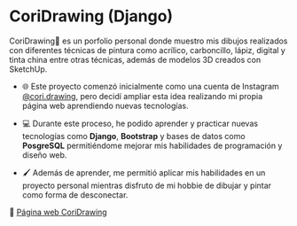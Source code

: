 # CoriDrawing (Django)

CoriDrawing🎨 es un porfolio personal donde muestro mis dibujos realizados con diferentes técnicas de pintura como acrílico, carboncillo, lápiz, digital y tinta china entre otras técnicas, además de modelos 3D creados con SketchUp.

- 🌐 Este proyecto comenzó inicialmente como una cuenta de Instagram [@cori.drawing](https://www.instagram.com/cori.drawing/), pero decidí ampliar esta idea realizando mi propia página web aprendiendo nuevas tecnologías.

- 💻 Durante este proceso, he podido aprender y practicar nuevas tecnologías como **Django**, **Bootstrap** y bases de datos como **PosgreSQL** permitiéndome mejorar mis habilidades de programación y diseño web.

- 🖌 Además de aprender, me permitió aplicar mis habilidades en un proyecto personal mientras disfruto de mi hobbie de dibujar y pintar como forma de desconectar.

🎨 [Página web CoriDrawing](https://coridrawing.zeabur.app/)